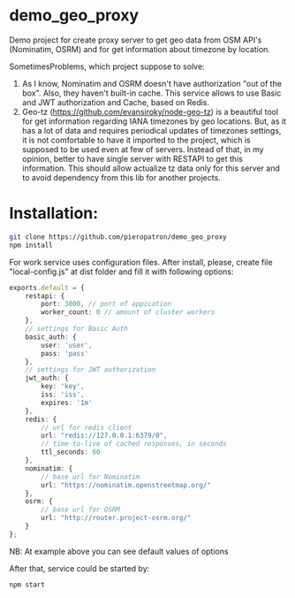 # demo_geo_proxy

Demo project for create proxy server to get geo data from OSM API's (Nominatim, OSRM) and for get information about timezone by location.

SometimesProblems, which project suppose to solve:
1. As I know, Nominatim and OSRM doesn't have authorization "out of the box". Also, they haven't built-in cache. This service allows to use Basic and JWT authorization and Cache, based on Redis.
2. Geo-tz (https://github.com/evansiroky/node-geo-tz) is a beautiful tool for get information regarding IANA timezones by geo locations. But, as it has a lot of data and requires periodical updates of timezones settings, it is not comfortable to have it imported to the project, which is supposed to be used even at few of servers. Instead of that, in my opinion, better to have single server with RESTAPI to get this information. This should allow actualize tz data only for this server and to avoid dependency from this lib for another projects.


# Installation:
``` bash
git clone https://github.com/pieropatron/demo_geo_proxy
npm install
```

For work service uses configuration files. After install, please, create file "local-config.js" at dist folder and fill it with following options:

``` ts
exports.default = {
	restapi: {
		port: 3000, // port of appication
		worker_count: 0 // amount of cluster workers
	},
	// settings for Basic Auth
	basic_auth: {
		user: 'user',
		pass: 'pass'
	},
	// settings for JWT authorization
	jwt_auth: {
		key: 'key',
		iss: 'iss',
		expires: '1m'
	},
	redis: {
		// url for redis client
		url: "redis://127.0.0.1:6379/0",
		// time-to-live of cached responses, in seconds
		ttl_seconds: 60
	},
	nominatim: {
		// base url for Nominatim
		url: "https://nominatim.openstreetmap.org/"
	},
	osrm: {
		// base url for OSRM
		url: "http://router.project-osrm.org/"
	}
};
```

NB: At example above you can see default values of options

After that, service could be started by:
``` bash
npm start
```
